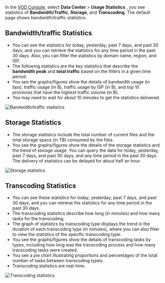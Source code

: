 In the [VOD Console](https://console.cloud.tencent.com/video), select **Data Center** > **Usage Statistics** , you see statistics of **Bandwidth/Traffic**, **Storage**, and **Transcoding**. The default page shows bandwidth/traffic statistics.

## Bandwidth/traffic Statistics

- You can see the statistics for today, yesterday, past 7 days, and past 30 days, and you can retrieve the statistics for any time period in the past 30 days. Also, you can filter the statistics by domain name, region, and ISP.
- The following statistics are the key statistics that describe the **bandwidth peak** and **total traffic** based on the filters in a given time period.
- You see the graphs/figures show the details of bandwidth usage (in bps), traffic usage (in B), traffic usage by ISP (in B), and top 10 provinces that have the highest traffic volume (in B).
- You may need to wait for about 10 minutes to get the statistics delivered.

![Bandwidth/traffic statistics](https://main.qcloudimg.com/raw/2530720b56598d00a006dbafdf0f24f6.png) 

## Storage Statistics

- The storage statistics include the total number of current files and the total storage space (in TB) consumed by the files.
- You see the graphs/figures show the details of the storage statistics and the trend of storage usage. You can query the data for today, yesterday, past 7 days, and past 30 days, and any time period in the past 30 days.
The delivery of statistics can be delayed for about half an hour.

![Storage statistics](https://main.qcloudimg.com/raw/954259c0e922bda858e1326adb512e0a.png)

## Transcoding Statistics

-  You can see these statistics for today, yesterday, past 7 days, and past 30 days, and you can retrieve the statistics for any time period in the past 30 days.
- The transcoding statistics describe how long (in minutes) and how many tasks for the transcoding.
- The graph of statistics by transcoding type displays the trend in the duration of each transcoding type (in minutes), where you can also filter to view the statistics of the specific transcoding type.
- You see the graphs/figures show the details of transcoding tasks by types, including how long was the transcoding process and how many transcoding tasks were created.
- You see a pie chart illustrating proportions and percentages of the total number of tasks between transcoding types.
- Transcoding statistics are real-time.

![Transcoding statistics](https://main.qcloudimg.com/raw/a14f916bd1189b00554bb94658012f21.png)
